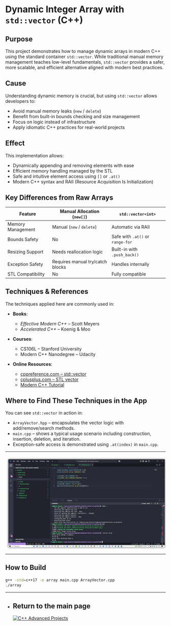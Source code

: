 # Dynamic Integer Array with `std::vector` (C++)

## Purpose

This project demonstrates how to manage dynamic arrays in modern C++ using the standard container `std::vector`. While traditional manual memory management teaches low-level fundamentals, `std::vector` provides a safer, more scalable, and efficient alternative aligned with modern best practices.

## Cause

Understanding dynamic memory is crucial, but using `std::vector` allows developers to:

- Avoid manual memory leaks (`new` / `delete`)
- Benefit from built-in bounds checking and size management
- Focus on logic instead of infrastructure
- Apply idiomatic C++ practices for real-world projects

## Effect

This implementation allows:

- Dynamically appending and removing elements with ease
- Efficient memory handling managed by the STL
- Safe and intuitive element access using `[]` or `.at()`
- Modern C++ syntax and RAII (Resource Acquisition Is Initialization)

## Key Differences from Raw Arrays

| Feature                  | Manual Allocation (`new[]`)     | `std::vector<int>`              |
|--------------------------|----------------------------------|----------------------------------|
| Memory Management        | Manual (`new` / `delete`)        | Automatic via RAII              |
| Bounds Safety            | No                               | Safe with `.at()` or `range-for` |
| Resizing Support         | Needs reallocation logic         | Built-in with `.push_back()`     |
| Exception Safety         | Requires manual try/catch blocks | Handles internally               |
| STL Compatibility        | No                               | Fully compatible                 |

## Techniques & References

The techniques applied here are commonly used in:

- **Books**:
  - *Effective Modern C++* – Scott Meyers
  - *Accelerated C++* – Koenig & Moo

- **Courses**:
  - CS106L – Stanford University
  - Modern C++ Nanodegree – Udacity

- **Online Resources**:
  - [cppreference.com – std::vector](https://en.cppreference.com/w/cpp/container/vector)
  - [cplusplus.com – STL vector](https://cplusplus.com/reference/vector/vector/)
  - [Modern C++ Tutorial](https://changkun.de/modern-cpp/)

## Where to Find These Techniques in the App

You can see `std::vector` in action in:

- `ArrayVector.hpp` – encapsulates the vector logic with add/remove/search methods.
- `main.cpp` – shows a typical usage scenario including construction, insertion, deletion, and iteration.
- Exception-safe access is demonstrated using `.at(index)` in `main.cpp`.

---

![ArrayVector](https://github.com/alfecjo/Cplus_plus_Advanced/blob/main/templates/module1/vector-array/vectorarray.jpg)

---

## How to Build

```bash
g++ -std=c++17 -o array main.cpp ArrayVector.cpp
./array

```

---

- ## Return to the main page
  [![C++ Advanced Projects](https://img.shields.io/badge/C++_Advanced-000000?style=for-the-badge&logo=github&logoColor=white)](https://github.com/alfecjo/Cplus_plus_Advanced/tree/main)

